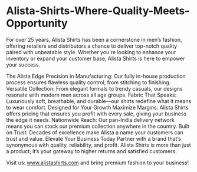 # Alista-Shirts-Where-Quality-Meets-Opportunity
For over 25 years, Alista Shirts has been a cornerstone in men’s fashion, offering retailers and distributors a chance to deliver top-notch quality paired with unbeatable style. Whether you're looking to enhance your inventory or expand your customer base, Alista Shirts is here to empower your success.

The Alista Edge
Precision in Manufacturing: Our fully in-house production process ensures flawless quality control, from stitching to finishing.
Versatile Collection: From elegant formals to trendy casuals, our designs resonate with modern men across all age groups.
Fabric That Speaks: Luxuriously soft, breathable, and durable—our shirts redefine what it means to wear comfort.
Designed for Your Growth
Maximize Margins: Alista Shirts offers pricing that ensures you profit with every sale, giving your business the edge it needs.
Nationwide Reach: Our pan-India delivery network means you can stock our premium collection anywhere in the country.
Built on Trust: Decades of excellence make Alista a name your customers can trust and value.
Elevate Your Business Today
Partner with a brand that’s synonymous with quality, reliability, and profit. Alista Shirts is more than just a product; it’s your gateway to higher returns and satisfied customers.

Visit us: www.alistashirts.com and bring premium fashion to your business!
